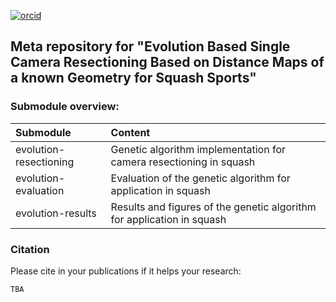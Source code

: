 [![orcid](https://img.shields.io/badge/orcid-0000--0002--4117--2541-informational?style=for-the-badge&logo=orcid)](https://orcid.org/0000-0002-4117-2541)

## Meta repository for "Evolution Based Single Camera Resectioning Based on Distance Maps of a known Geometry for Squash Sports"

### Submodule overview:

| Submodule              | Content                                                                |
| :--------------------- | :--------------------------------------------------------------------- |
| evolution-resectioning | Genetic algorithm implementation for camera resectioning in squash     |
| evolution-evaluation   | Evaluation of the genetic algorithm for application in squash          |
| evolution-results      | Results and figures of the genetic algorithm for application in squash |

### Citation

Please cite in your publications if it helps your research:

    TBA
